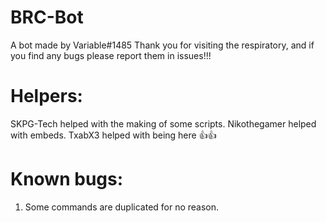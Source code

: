# BRC-Bot
A bot made by Variable#1485
Thank you for visiting the respiratory, and if you find any bugs please report them in issues!!!

# Helpers:
SKPG-Tech helped with the making of some scripts.
Nikothegamer helped with embeds.
TxabX3 helped with being here 👍👍

# Known bugs:
1. Some commands are duplicated for no reason.
